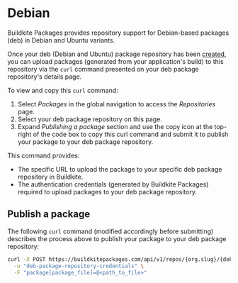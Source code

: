 # Debian

Buildkite Packages provides repository support for Debian-based packages (deb) in Debian and Ubuntu variants.

Once your deb (Debian and Ubuntu) package repository has been [created](/docs/packages/manage-repositories#create-a-repository), you can upload packages (generated from your application's build) to this repository via the `curl` command presented on your deb package repository's details page.

To view and copy this `curl` command:

1. Select _Packages_ in the global navigation to access the _Repositories_ page.
1. Select your deb package repository on this page.
1. Expand _Publishing a package_ section and use the copy icon at the top-right of the code box to copy this curl command and submit it to publish your package to your deb package repository.

This command provides:

- The specific URL to upload the package to your specific deb package repository in Buildkite.
- The authentication credentials (generated by Buildkite Packages) required to upload packages to your deb package repository.

## Publish a package

The following `curl` command (modified accordingly before submitting) describes the process above to publish your package to your deb package repository:

```bash
curl -X POST https://buildkitepackages.com/api/v1/repos/{org.slug}/{deb.package.repository.name}/packages.json \
  -u "deb-package-repository-credentials" \
  -F "package[package_file]=@<path_to_file>"
```
